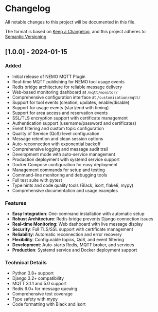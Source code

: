 # Changelog

All notable changes to this project will be documented in this file.

The format is based on [Keep a Changelog](https://keepachangelog.com/en/1.0.0/),
and this project adheres to [Semantic Versioning](https://semver.org/spec/v2.0.0.html).

## [1.0.0] - 2024-01-15

### Added
- Initial release of NEMO MQTT Plugin
- Real-time MQTT publishing for NEMO tool usage events
- Redis bridge architecture for reliable message delivery
- Web-based monitoring dashboard at `/mqtt/monitor/`
- Comprehensive configuration interface at `/customization/mqtt/`
- Support for tool events (creation, updates, enable/disable)
- Support for usage events (start/end with timing)
- Support for area access and reservation events
- SSL/TLS encryption support with certificate management
- Authentication support (username/password and certificates)
- Event filtering and custom topic configuration
- Quality of Service (QoS) level configuration
- Message retention and clean session options
- Auto-reconnection with exponential backoff
- Comprehensive logging and message audit trail
- Development mode with auto-service management
- Production deployment with systemd service support
- Docker Compose configuration for easy deployment
- Management commands for setup and testing
- Command-line monitoring and debugging tools
- Full test suite with pytest
- Type hints and code quality tools (Black, isort, flake8, mypy)
- Comprehensive documentation and usage examples

### Features
- **Easy Integration**: One-command installation with automatic setup
- **Robust Architecture**: Redis bridge prevents Django connection issues
- **Real-time Monitoring**: Web dashboard with live message display
- **Security**: Full TLS/SSL support with certificate management
- **Reliability**: Automatic reconnection and error recovery
- **Flexibility**: Configurable topics, QoS, and event filtering
- **Development**: Auto-starts Redis, MQTT broker, and services
- **Production**: Systemd service and Docker deployment support

### Technical Details
- Python 3.8+ support
- Django 3.2+ compatibility
- MQTT 3.1.1 and 5.0 support
- Redis 6.0+ for message queuing
- Comprehensive test coverage
- Type safety with mypy
- Code formatting with Black and isort

